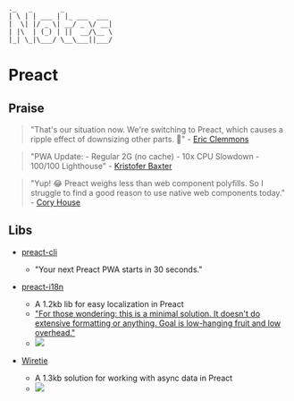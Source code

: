 ```
._   _       _            
| \ | | ___ | |_ ___  ___
|  \| |/ _ \| __/ _ \/ __|
| |\  | (_) | ||  __/\__ \
|_| \_|\___/ \__\___||___/

```
# Preact

## Praise
> "That's our situation now. We're switching to Preact, which causes a ripple effect of downsizing other parts. 💯" - [Eric Clemmons](https://twitter.com/ericclemmons/status/845055605924659200)

> "PWA Update: - Regular 2G (no cache) - 10x CPU Slowdown - 100/100 Lighthouse" - [Kristofer Baxter](https://twitter.com/kristoferbaxter/status/844806518176329728)

> "Yup! 😂 Preact weighs less than web component polyfills. So I struggle to find a good reason to use native web components today." - [Cory House](https://twitter.com/housecor/status/873320068993699840)

## Libs
- [preact-cli](https://github.com/developit/preact-cli)
  - "Your next Preact PWA starts in 30 seconds."

- [preact-i18n](https://github.com/synacor/preact-i18n)
  - A 1.2kb lib for easy localization in Preact
  - ["For those wondering: this is a minimal solution. It doesn't do extensive formatting or anything. Goal is low-hanging fruit and low overhead."](https://twitter.com/_developit/status/873273055539277824)
  - ![](https://pbs.twimg.com/media/DB53xB0UIAE0Fhn.jpg)

- [Wiretie](https://github.com/synacor/wiretie)
  - A 1.3kb solution for working with async data in Preact
  - ![](https://pbs.twimg.com/media/DBrIsNJUwAAIdIf.jpg)
